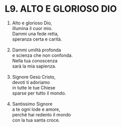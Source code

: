 # L9. ALTO E GLORIOSO DIO

<ol>
  <li>Alto e glorioso Dio,<br>
    illumina il cuor mio.<br>
    Dammi una fede retta,<br>
    speranza certa e carità.</li><br>
  <li>Dammi umiltà profonda<br>
    e scienza che non confonda.<br>
    Nella tua conoscenza<br>
    sarà la mia sapienza.</li><br>
  <li>Signore Gesù Cristo,<br>
    devoti ti adoriamo<br>
    in tutte le tue Chiese<br>
    sparse per tutto il mondo.</li><br>
  <li>Santissimo Signore<br>
    a te ogni lode e amore,<br>
    perché hai redento il mondo<br>
    con la tua santa croce.</li>
</ol>
